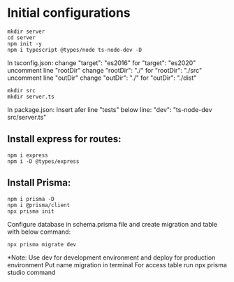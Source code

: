# Initial configurations

```
mkdir server
cd server
npm init -y
npm i typescript @types/node ts-node-dev -D
```

In tsconfig.json:
  change "target": "es2016" for "target": "es2020"
  uncomment line "rootDir"
  change "rootDir": "./" for "rootDir": "./src"
  uncomment line "outDir"
  change "outDir": "./" for "outDir": "./dist"

```
mkdir src
mkdir server.ts
```

In package.json:
  Insert afer line "tests" below line:
    "dev": "ts-node-dev src/server.ts"

## Install express for routes:

```  
npm i express
npm i -D @types/express
```
## Install Prisma:
  
```
npm i prisma -D
npm i @prisma/client
npx prisma init
```  

Configure database in schema.prisma file and create migration and table with below command:
    
```
npx prisma migrate dev
```

*Note: Use dev for development environment and deploy for production environment
  Put name migration in terminal
  For access table run npx prisma studio command
